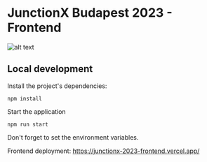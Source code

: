 # JunctionX Budapest 2023 - Frontend

![alt text](https://i.ibb.co/xHPCFnK/mainPage.png)

## Local development

Install the project's dependencies:
```
npm install
```

Start the application
```
npm run start
```

Don't forget to set the environment variables.

Frontend deployment: https://junctionx-2023-frontend.vercel.app/
